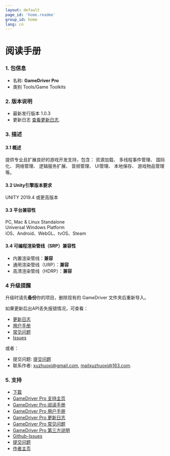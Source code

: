 ```yaml
---
layout: default
page_id: 'home.readme'
group_id: home
lang: cn
---
```


# 阅读手册

### 1. 包信息
+ 名称: 
  **GameDriver Pro**  
+ 类别
  Tools/Game Toolkits  

### 2. 版本说明
+ 最新发行版本
  1.0.3  
+ 更新日志
  [查看更新日志](https://www.xuzhuoxi.com/GameDriver-Docs/home/Home-CHANGELOG_cn.html).  

### 3. 描述

#### 3.1 概述
提供专业且扩展良好的游戏开发支持，包含： 资源加载、 多线程事件管理、 国际化、 网络管理、 逻辑服务扩展、 音频管理、 UI管理、 本地保存、 游戏物品管理等。  

#### 3.2 Unity引擎版本要求
UNITY 2019.4 或更高版本  

#### 3.3 平台兼容性
PC, Mac & Linux Standalone  
Universal Windows Platform  
iOS、Android、WebGL、tvOS、Steam  

#### 3.4 可编程渲染管线（SRP）兼容性
+ 内置渲染管线：**兼容**
+ 通用渲染管线（URP）：**兼容**
+ 高清渲染管线（HDRP）：**兼容**

### 4 升级提醒
升级时请先**备份**你的项目，删除现有的 GameDriver 文件夹后重新导入。  

如果更新后出API丢失报错情况，可查看：  
+ [更新日志](https://www.xuzhuoxi.com/GameDriver-Docs/home/Home-CHANGELOG_cn.html)
+ [用户手册](https://www.xuzhuoxi.com/GameDriver-Docs/home/Home-Manual_cn.html)
+ [常见问题](https://www.xuzhuoxi.com/GameDriver-Docs/home/Home-FAQs_cn.html)
+ [Issues](https://github.com/xuzhuoxi/GameDriver-Docs/issues)

或者：
+ 提交问题:  [提交问题](https://github.com/xuzhuoxi/GameDriver-Docs/issues/new)
+ 联系作者: xuzhuoxi@gmail.com, mailxuzhuoxi@163.com.  

###  5. 支持 
+ [下载](https://assetstore.unity.com/packages/slug/234202) 
+ [GameDriver Pro 支持主页](https://www.xuzhuoxi.com/GameDriver-Docs/) 
+ [GameDriver Pro 阅读手册](https://www.xuzhuoxi.com/GameDriver-Docs/home/Home-README_cn.html) 
+ [GameDriver Pro 用户手册](https://www.xuzhuoxi.com/GameDriver-Docs/home/Home-Manual_cn.html) 
+ [GameDriver Pro 更新日志](https://www.xuzhuoxi.com/GameDriver-Docs/home/Home-CHANGELOG_cn.html) 
+ [GameDriver Pro 常见问题](https://www.xuzhuoxi.com/GameDriver-Docs/home/Home-FAQs_cn.html) 
+ [GameDriver Pro 第三方说明](https://www.xuzhuoxi.com/GameDriver-Docs/home/Home-ThirdPartyNotices_cn.html) 
+ [Github-Issues](https://github.com/xuzhuoxi/GameDriver-Docs/issues) 
+ [提交问题](https://github.com/xuzhuoxi/GameDriver-Docs/issues/new) 
+ [作者主页](https://www.xuzhuoxi.com/) 